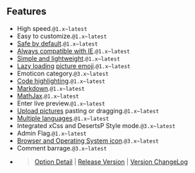 ## Features

- High speed.`@1.x~latest`
- Easy to customize.`@1.x~latest`
- [Safe by default](https://jsxss.com/en/try.html).`@1.x~latest`
- [Always compatible with IE](https://polyfill.io/).`@1.x~latest`
- [Simple and lightweight](https://app.bundle-analyzer.com/gh/MiniValine/MiniValine).`@1.x~latest`
- [Lazy loading](https://github.com/aFarkas/lazysizes) [picture emoji](https://github.com/MiniValine/alus).`@1.x~latest`
- Emoticon category.`@3.x~latest`
- [Code highlighting](https://highlightjs.org/static/demo/).`@1.x~latest`
- [Markdown](https://guides.github.com/features/mastering-markdown/).`@1.x~latest`
- [MathJax](https://www.mathjax.org/).`@1.x~latest`
- Enter live preview.`@1.x~latest`
- [Upload pictures](https://imgkr.com/) pasting or dragging.`@1.x~latest`
- [Multiple languages](https://crowdin.com/project/minivaline).`@1.x~latest`
- Integrated xCss and DesertsP Style mode.`@3.x~latest`
- Admin Flag.`@1.x~latest`
- [Browser and Operating System icon](https://github.com/MiniValine/svg).`@3.x~latest`
- Comment barrage.`@3.x~latest`

+ > [Option Detail](https://minivaline.js.org/docs/en/#/Options)  |  [Release Version](https://www.npmjs.com/package/minivaline)  | [Version ChangeLog](https://minivaline.js.org/docs/en/#/CHANGELOG)



